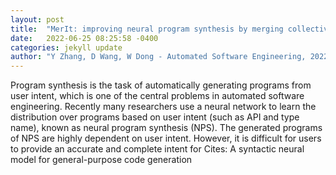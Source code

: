 ```yaml
---
layout: post
title:  "MerIt: improving neural program synthesis by merging collective intelligence"
date:   2022-06-25 08:25:58 -0400
categories: jekyll update
author: "Y Zhang, D Wang, W Dong - Automated Software Engineering, 2022"
---
```

Program synthesis is the task of automatically generating programs from user intent, which is one of the central problems in automated software engineering. Recently many researchers use a neural network to learn the distribution over programs based on user intent (such as API and type name), known as neural program synthesis (NPS). The generated programs of NPS are highly dependent on user intent. However, it is difficult for users to provide an accurate and complete intent for 
Cites: A syntactic neural model for general-purpose code generation